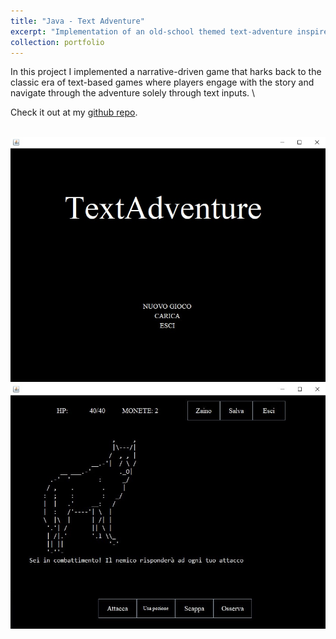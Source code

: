 ```yaml
---
title: "Java - Text Adventure"
excerpt: "Implementation of an old-school themed text-adventure inspired by a Dungeons&Dragons quest."
collection: portfolio
---
```


In this project I implemented a narrative-driven game that harks back to the classic era of text-based games where players engage with the story and navigate through the adventure solely through text inputs. \

Check it out at my [github repo](https://github.com/GianFederico/TextAdventure).

<br/><img src='/images/text_adv0.jpg'>
<br/><img src='/images/text_adv.jpg'>